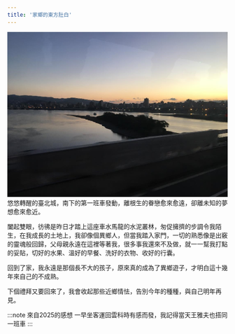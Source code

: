 ```yaml
---
title: '家鄉的東方肚白'
---
```

![img](./img_ig/201612/15625575_557897971087964_6588106582226108416_n_17867805232007900.jpg)
悠悠轉醒的臺北城，南下的第一班車發動，離根生的眷戀愈來愈遠，卻離未知的夢想愈來愈近。

闔起雙眼，彷彿是昨日才踏上這座車水馬龍的水泥叢林，匆促擁擠的步調令我陌生，在我成長的土地上，我卻像個異鄉人，但當我踏入家門，一切的熟悉像是出竅的靈魂般回歸，父母親永遠在這裡等著我，很多事我還來不及做，就一一幫我打點的妥貼，切好的水果、溫好的早餐、洗好的衣物、收好的行囊。

回到了家，我永遠是那個長不大的孩子，原來真的成為了異鄉遊子，才明白這十幾年來自己的不成熟。

下個禮拜又要回來了，我會收起那些近鄉情怯，告別今年的種種，與自己明年再見。

:::note 來自2025的感想
一早坐客運回雲科時有感而發，我記得當天王雅夫也搭同一班車
:::
